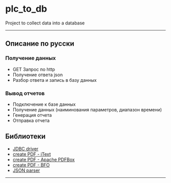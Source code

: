 # plc_to_db
Project to collect data into a database

----------------------
## Описание по русски
### Получение данных
- GET Запрос по http
- Получение ответа json
- Разбор ответа и запись в базу данных
### Вывод отчетов
- Подключение к базе данных
- Получение данных (наиминования параметров, диапазон времени)
- Генерация отчета
- Отправка отчета


## Библиотеки

- [JDBC driver](https://jdbc.postgresql.org/download.html/)
- [create PDF - iText](http://itextpdf.com/)
- [create PDF - Apache PDFBox](https://pdfbox.apache.org/)
- [create PDF - BFO](http://bfo.com/products/pdf/)
- [JSON parser](https://github.com/douglascrockford/JSON-java)

---------------------